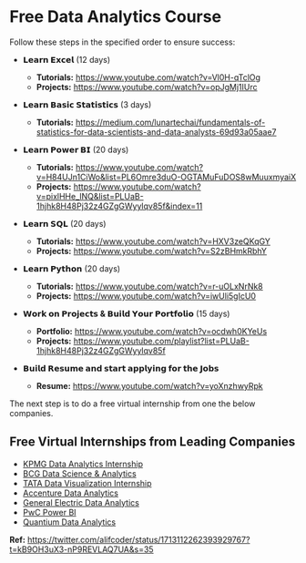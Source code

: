 # Free Data Analytics Course

Follow these steps in the specified order to ensure success:

- **𝗟𝗲𝗮𝗿𝗻 𝗘𝘅𝗰𝗲𝗹** (12 days)

  - **Tutorials:** https://www.youtube.com/watch?v=Vl0H-qTclOg
  - **Projects:** https://www.youtube.com/watch?v=opJgMj1IUrc

- **𝗟𝗲𝗮𝗿𝗻 𝗕𝗮𝘀𝗶𝗰 𝗦𝘁𝗮𝘁𝗶𝘀𝘁𝗶𝗰𝘀** (3 days)

  - **Tutorials:** https://medium.com/lunartechai/fundamentals-of-statistics-for-data-scientists-and-data-analysts-69d93a05aae7

- **𝗟𝗲𝗮𝗿𝗻 𝗣𝗼𝘄𝗲𝗿 𝗕𝗜** (20 days)

  - **Tutorials:** https://www.youtube.com/watch?v=H84UJn1CiWo&list=PL6Omre3duO-OGTAMuFuDOS8wMuuxmyaiX
  - **Projects:** https://www.youtube.com/watch?v=pixlHHe_lNQ&list=PLUaB-1hjhk8H48Pj32z4GZgGWyylqv85f&index=11

- **𝗟𝗲𝗮𝗿𝗻 𝗦𝗤𝗟** (20 days)

  - **Tutorials:** https://www.youtube.com/watch?v=HXV3zeQKqGY
  - **Projects:** https://www.youtube.com/watch?v=S2zBHmkRbhY

- **𝗟𝗲𝗮𝗿𝗻 𝗣𝘆𝘁𝗵𝗼𝗻** (20 days)

  - **Tutorials:** https://www.youtube.com/watch?v=r-uOLxNrNk8
  - **Projects:** https://www.youtube.com/watch?v=iwUli5gIcU0

- **𝗪𝗼𝗿𝗸 𝗼𝗻 𝗣𝗿𝗼𝗷𝗲𝗰𝘁𝘀 & 𝗕𝘂𝗶𝗹𝗱 𝗬𝗼𝘂𝗿 𝗣𝗼𝗿𝘁𝗳𝗼𝗹𝗶𝗼** (15 days)

  - **Portfolio:** https://www.youtube.com/watch?v=ocdwh0KYeUs
  - **Projects:** https://www.youtube.com/playlist?list=PLUaB-1hjhk8H48Pj32z4GZgGWyylqv85f

- **𝗕𝘂𝗶𝗹𝗱 𝗥𝗲𝘀𝘂𝗺𝗲 𝗮𝗻𝗱 𝘀𝘁𝗮𝗿𝘁 𝗮𝗽𝗽𝗹𝘆𝗶𝗻𝗴 𝗳𝗼𝗿 𝘁𝗵𝗲 𝗝𝗼𝗯𝘀**
  - **Resume:** https://www.youtube.com/watch?v=yoXnzhwyRpk

The next step is to do a free virtual internship from one the below companies.

## Free Virtual Internships from Leading Companies

- [KPMG Data Analytics Internship](https://www.theforage.com/virtual-internships/theme/m7W4GMqeT3bh9Nb2c/KPMG-Data-Analytics-Virtual-Internship)
- [BCG Data Science & Analytics](https://www.theforage.com/virtual-internships/prototype/Tcz8gTtprzAS4xSoK/Data-Science-&-Analytics-Virtual-Experience-Program)
- [TATA Data Visualization Internship](https://www.theforage.com/virtual-internships/prototype/MyXvBcppsW2FkNYCX/Data-Visualisation-Empowering-Business-with-Effective-Insights)
- [Accenture Data Analytics](https://www.theforage.com/virtual-internships/prototype/hzmoNKtzvAzXsEqx8/Data-Analytics-Virtual-Experience)
- [General Electric Data Analytics](<https://www.theforage.com/virtual-internships/prototype/ThbphD5N5WRsd9Mxo/Digital-Technology-(Data-Analytics)-Virtual-Experience-Program>)
- [PwC Power BI](https://www.theforage.com/virtual-internships/prototype/a87GpgE6tiku7q3gu/PwC-Digital-Up-skilling-Virtual-Case-Experience)
- [Quantium Data Analytics](https://www.theforage.com/virtual-internships/prototype/NkaC7knWtjSbi6aYv/Data-Analytics)

**Ref:** https://twitter.com/alifcoder/status/1713112262393929767?t=kB9OH3uX3-nP9REVLAQ7UA&s=35
